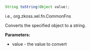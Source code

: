 ```java
String toString(Object value);
```

  
i.e.,
<javadoc method="toString(java.lang.Object)">org.zkoss.xel.fn.CommonFns</javadoc>

Converts the specified object to a string.

**Parameters:**

- value - the value to convert


